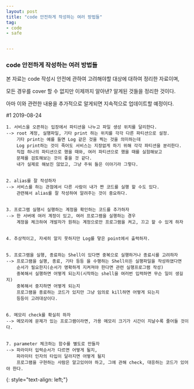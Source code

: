 ```yaml
---
layout: post
title: "code 안전하게 작성하는 여러 방법들"
tag:
- code
- safe


---
```



### code 안전하게 작성하는 여러 방법들

본 자료는 code 작성시 안전에 관하여 고려해야할 대상에 대하여 정리한 자료이며,

모든 경우를 cover 할 수 없지만 이제까지 알아낸? 알게된 것들을 정리한 것이다.

아마 이와 관련한 내용을 추가적으로 알게되면 지속적으로 업데이트할 예정이다.

#1 2019-08-24

	1. 서비스을 오픈하는 입장에서 파티션을 나누고 파일 생성 위치를 달리한다.
	--> root 계정, 실행파일, 기타 print 하는 위치를 각각 다른 파티션으로 설정.
	    기타 print는 예를 들면 Log 같은 것을 찍는 것을 의미하는데 
	    Log print하는 것이 죽어도 서비스는 지장없게 하기 위해 각각 파티션을 분리한다.
	    직접 하나의 파티션으로 했을 때와, 여러 파티션으로 했을 때를 실험해보고 
	    문제를 검토해보는 것이 좋을 것 같다.
	    내가 실제로 해보진 않았고, 그냥 주워 들은 이야기라 그렇다.


	2. alias를 잘 작성하자
	--> 서비스를 하는 관점에서 다른 사람이 내가 짠 코드를 실행 할 수도 있다.
	    관련해서 alias를 잘 작성하여 알려주는 것이 중요하다.


	3. 프로그램 실행시 실행하는 계정을 확인하는 코드를 추가하자
	--> 한 서버에 여러 계정이 있고, 여러 프로그램을 실행하는 경우 
	    계정을 체크하여 개발자가 원하는 계정으로만 프로그램을 켜고, 끄고 할 수 있게 하자


	4. 추상적이고, 자세히 알지 못하지만 Log를 맣은 point에서 출력하자.


	5. 프로그램을 실행, 종료하는 Shell이 있다면 중복으로 실행하거나 종료시를 고려하자
	--> 프로그램을 실행, 종료, 기타 등등 을 수행하는 Shell이든 실행파일을 작성하였다면
	    순서가 필요한지(순서가 명확하게 지켜져야 한다면 관련 실행프로그램 작성)
	    중복해서 실행하면 어떻게 되는지(시작하는 shell을 여러번 입력하면 무슨 일이 생길지)
	    중복해서 중지하면 어떻게 되는지
	    프로그램을 종료하는 코드가 있지만 그냥 임의로 kill하면 어떻게 되는지
	    등등이 고려대상이다. 


	6. 메모리 check를 확실히 하자
	--> 메모리에 문제가 있는 프로그램이라면, 가용 메모리 크기가 시간이 지날수록 줄어들 것이다.

	
	7. parameter 체크하는 함수를 별도로 만들자
	--> 파라미터 입력순서가 다르면 어떻게 될지,
	    파라미터 인자의 타입이 달라지면 어떻게 될지 
	    프로그램을 구현하는 사람은 알고있어야 하고, 그에 관해 check, 대응하는 코드가 있어야 한다.
{: style="text-align: left;"}

